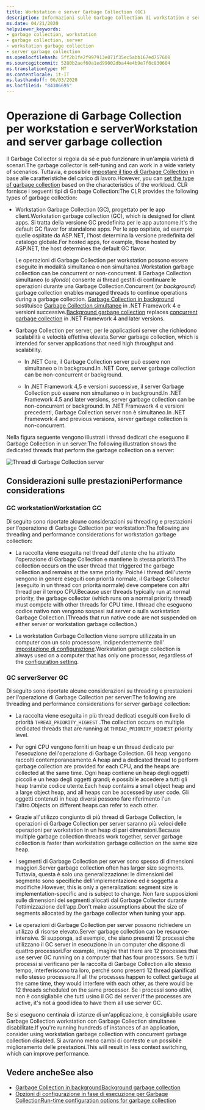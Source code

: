 ```yaml
---
title: Workstation e server Garbage Collection (GC)
description: Informazioni sulle Garbage Collection di workstation e server in .NET.
ms.date: 04/21/2020
helpviewer_keywords:
- garbage collection, workstation
- garbage collection, server
- workstation garbage collection
- server garbage collection
ms.openlocfilehash: 5ff2b1fe2f997913e071f35ec5abb167ed757608
ms.sourcegitcommit: 5280b2aef60a1ed99002dba44e4b9e7f6c830604
ms.translationtype: MT
ms.contentlocale: it-IT
ms.lasthandoff: 06/03/2020
ms.locfileid: "84306695"
---
```

# <a name="workstation-and-server-garbage-collection"></a><span data-ttu-id="44b2f-103">Operazione di Garbage Collection per workstation e server</span><span class="sxs-lookup"><span data-stu-id="44b2f-103">Workstation and server garbage collection</span></span>

<span data-ttu-id="44b2f-104">Il Garbage Collector si regola da sé e può funzionare in un'ampia varietà di scenari.</span><span class="sxs-lookup"><span data-stu-id="44b2f-104">The garbage collector is self-tuning and can work in a wide variety of scenarios.</span></span> <span data-ttu-id="44b2f-105">Tuttavia, è possibile [impostare il tipo di Garbage Collection](../../core/run-time-config/garbage-collector.md#flavors-of-garbage-collection) in base alle caratteristiche del carico di lavoro.</span><span class="sxs-lookup"><span data-stu-id="44b2f-105">However, you can [set the type of garbage collection](../../core/run-time-config/garbage-collector.md#flavors-of-garbage-collection) based on the characteristics of the workload.</span></span> <span data-ttu-id="44b2f-106">CLR fornisce i seguenti tipi di Garbage Collection:</span><span class="sxs-lookup"><span data-stu-id="44b2f-106">The CLR provides the following types of garbage collection:</span></span>

- <span data-ttu-id="44b2f-107">Workstation Garbage Collection (GC), progettato per le app client.</span><span class="sxs-lookup"><span data-stu-id="44b2f-107">Workstation garbage collection (GC), which is designed for client apps.</span></span> <span data-ttu-id="44b2f-108">Si tratta della versione GC predefinita per le app autonome.</span><span class="sxs-lookup"><span data-stu-id="44b2f-108">It's the default GC flavor for standalone apps.</span></span> <span data-ttu-id="44b2f-109">Per le app ospitate, ad esempio quelle ospitate da ASP.NET, l'host determina la versione predefinita del catalogo globale.</span><span class="sxs-lookup"><span data-stu-id="44b2f-109">For hosted apps, for example, those hosted by ASP.NET, the host determines the default GC flavor.</span></span>

  <span data-ttu-id="44b2f-110">Le operazioni di Garbage Collection per workstation possono essere eseguite in modalità simultanea o non simultanea.</span><span class="sxs-lookup"><span data-stu-id="44b2f-110">Workstation garbage collection can be concurrent or non-concurrent.</span></span> <span data-ttu-id="44b2f-111">Il Garbage Collection simultaneo (o *sfondo*) consente ai thread gestiti di continuare le operazioni durante una Garbage Collection.</span><span class="sxs-lookup"><span data-stu-id="44b2f-111">Concurrent (or *background*) garbage collection enables managed threads to continue operations during a garbage collection.</span></span> <span data-ttu-id="44b2f-112">[Garbage Collection in background](background-gc.md) sostituisce [Garbage Collection simultanee](background-gc.md#concurrent-garbage-collection) in .NET Framework 4 e versioni successive.</span><span class="sxs-lookup"><span data-stu-id="44b2f-112">[Background garbage collection](background-gc.md) replaces [concurrent garbage collection](background-gc.md#concurrent-garbage-collection) in .NET Framework 4 and later versions.</span></span>

- <span data-ttu-id="44b2f-113">Garbage Collection per server, per le applicazioni server che richiedono scalabilità e velocità effettiva elevata.</span><span class="sxs-lookup"><span data-stu-id="44b2f-113">Server garbage collection, which is intended for server applications that need high throughput and scalability.</span></span>

  - <span data-ttu-id="44b2f-114">In .NET Core, il Garbage Collection server può essere non simultaneo o in background.</span><span class="sxs-lookup"><span data-stu-id="44b2f-114">In .NET Core, server garbage collection can be non-concurrent or background.</span></span>

  - <span data-ttu-id="44b2f-115">In .NET Framework 4,5 e versioni successive, il server Garbage Collection può essere non simultaneo o in background.</span><span class="sxs-lookup"><span data-stu-id="44b2f-115">In .NET Framework 4.5 and later versions, server garbage collection can be non-concurrent or background.</span></span> <span data-ttu-id="44b2f-116">In .NET Framework 4 e versioni precedenti, Garbage Collection server non è simultaneo.</span><span class="sxs-lookup"><span data-stu-id="44b2f-116">In .NET Framework 4 and previous versions, server garbage collection is non-concurrent.</span></span>

<span data-ttu-id="44b2f-117">Nella figura seguente vengono illustrati i thread dedicati che eseguono il Garbage Collection in un server:</span><span class="sxs-lookup"><span data-stu-id="44b2f-117">The following illustration shows the dedicated threads that perform the garbage collection on a server:</span></span>

![Thread di Garbage Collection server](media/gc-server.png)

## <a name="performance-considerations"></a><span data-ttu-id="44b2f-119">Considerazioni sulle prestazioni</span><span class="sxs-lookup"><span data-stu-id="44b2f-119">Performance considerations</span></span>

### <a name="workstation-gc"></a><span data-ttu-id="44b2f-120">GC workstation</span><span class="sxs-lookup"><span data-stu-id="44b2f-120">Workstation GC</span></span>

<span data-ttu-id="44b2f-121">Di seguito sono riportate alcune considerazioni su threading e prestazioni per l'operazione di Garbage Collection per workstation:</span><span class="sxs-lookup"><span data-stu-id="44b2f-121">The following are threading and performance considerations for workstation garbage collection:</span></span>

- <span data-ttu-id="44b2f-122">La raccolta viene eseguita nel thread dell'utente che ha attivato l'operazione di Garbage Collection e mantiene la stessa priorità.</span><span class="sxs-lookup"><span data-stu-id="44b2f-122">The collection occurs on the user thread that triggered the garbage collection and remains at the same priority.</span></span> <span data-ttu-id="44b2f-123">Poiché i thread dell'utente vengono in genere eseguiti con priorità normale, il Garbage Collector (eseguito in un thread con priorità normale) deve competere con altri thread per il tempo CPU.</span><span class="sxs-lookup"><span data-stu-id="44b2f-123">Because user threads typically run at normal priority, the garbage collector (which runs on a normal priority thread) must compete with other threads for CPU time.</span></span> <span data-ttu-id="44b2f-124">I thread che eseguono codice nativo non vengono sospesi sul server o sulla workstation Garbage Collection.</span><span class="sxs-lookup"><span data-stu-id="44b2f-124">(Threads that run native code are not suspended on either server or workstation garbage collection.)</span></span>

- <span data-ttu-id="44b2f-125">La workstation Garbage Collection viene sempre utilizzata in un computer con un solo processore, indipendentemente dall' [impostazione di configurazione](../../core/run-time-config/garbage-collector.md#systemgcservercomplus_gcserver).</span><span class="sxs-lookup"><span data-stu-id="44b2f-125">Workstation garbage collection is always used on a computer that has only one processor, regardless of the [configuration setting](../../core/run-time-config/garbage-collector.md#systemgcservercomplus_gcserver).</span></span>

### <a name="server-gc"></a><span data-ttu-id="44b2f-126">GC server</span><span class="sxs-lookup"><span data-stu-id="44b2f-126">Server GC</span></span>

<span data-ttu-id="44b2f-127">Di seguito sono riportate alcune considerazioni su threading e prestazioni per l'operazione di Garbage Collection per server:</span><span class="sxs-lookup"><span data-stu-id="44b2f-127">The following are threading and performance considerations for server garbage collection:</span></span>

- <span data-ttu-id="44b2f-128">La raccolta viene eseguita in più thread dedicati eseguiti con livello di priorità `THREAD_PRIORITY_HIGHEST` .</span><span class="sxs-lookup"><span data-stu-id="44b2f-128">The collection occurs on multiple dedicated threads that are running at `THREAD_PRIORITY_HIGHEST` priority level.</span></span>

- <span data-ttu-id="44b2f-129">Per ogni CPU vengono forniti un heap e un thread dedicato per l'esecuzione dell'operazione di Garbage Collection. Gli heap vengono raccolti contemporaneamente.</span><span class="sxs-lookup"><span data-stu-id="44b2f-129">A heap and a dedicated thread to perform garbage collection are provided for each CPU, and the heaps are collected at the same time.</span></span> <span data-ttu-id="44b2f-130">Ogni heap contiene un heap degli oggetti piccoli e un heap degli oggetti grandi; è possibile accedere a tutti gli heap tramite codice utente.</span><span class="sxs-lookup"><span data-stu-id="44b2f-130">Each heap contains a small object heap and a large object heap, and all heaps can be accessed by user code.</span></span> <span data-ttu-id="44b2f-131">Gli oggetti contenuti in heap diversi possono fare riferimento l'un l'altro.</span><span class="sxs-lookup"><span data-stu-id="44b2f-131">Objects on different heaps can refer to each other.</span></span>

- <span data-ttu-id="44b2f-132">Grazie all'utilizzo congiunto di più thread di Garbage Collection, le operazioni di Garbage Collection per server saranno più veloci delle operazioni per workstation in un heap di pari dimensioni.</span><span class="sxs-lookup"><span data-stu-id="44b2f-132">Because multiple garbage collection threads work together, server garbage collection is faster than workstation garbage collection on the same size heap.</span></span>

- <span data-ttu-id="44b2f-133">I segmenti di Garbage Collection per server sono spesso di dimensioni maggiori.</span><span class="sxs-lookup"><span data-stu-id="44b2f-133">Server garbage collection often has larger size segments.</span></span> <span data-ttu-id="44b2f-134">Tuttavia, questa è solo una generalizzazione: le dimensioni del segmento sono specifiche dell'implementazione ed è soggetta a modifiche.</span><span class="sxs-lookup"><span data-stu-id="44b2f-134">However, this is only a generalization: segment size is implementation-specific and is subject to change.</span></span> <span data-ttu-id="44b2f-135">Non fare supposizioni sulle dimensioni dei segmenti allocati dal Garbage Collector durante l'ottimizzazione dell'app.</span><span class="sxs-lookup"><span data-stu-id="44b2f-135">Don't make assumptions about the size of segments allocated by the garbage collector when tuning your app.</span></span>

- <span data-ttu-id="44b2f-136">Le operazioni di Garbage Collection per server possono richiedere un utilizzo di risorse elevato.</span><span class="sxs-lookup"><span data-stu-id="44b2f-136">Server garbage collection can be resource-intensive.</span></span> <span data-ttu-id="44b2f-137">Si supponga, ad esempio, che siano presenti 12 processi che utilizzano il GC server in esecuzione in un computer che dispone di quattro processori.</span><span class="sxs-lookup"><span data-stu-id="44b2f-137">For example, imagine that there are 12 processes that use server GC running on a computer that has four processors.</span></span> <span data-ttu-id="44b2f-138">Se tutti i processi si verificano per la raccolta di Garbage Collection allo stesso tempo, interferiscono tra loro, perché sono presenti 12 thread pianificati nello stesso processore.</span><span class="sxs-lookup"><span data-stu-id="44b2f-138">If all the processes happen to collect garbage at the same time, they would interfere with each other, as there would be 12 threads scheduled on the same processor.</span></span> <span data-ttu-id="44b2f-139">Se i processi sono attivi, non è consigliabile che tutti usino il GC del server.</span><span class="sxs-lookup"><span data-stu-id="44b2f-139">If the processes are active, it's not a good idea to have them all use server GC.</span></span>

<span data-ttu-id="44b2f-140">Se si eseguono centinaia di istanze di un'applicazione, è consigliabile usare Garbage Collection workstation con Garbage Collection simultanee disabilitate.</span><span class="sxs-lookup"><span data-stu-id="44b2f-140">If you're running hundreds of instances of an application, consider using workstation garbage collection with concurrent garbage collection disabled.</span></span> <span data-ttu-id="44b2f-141">Si avranno meno cambi di contesto e un possibile miglioramento delle prestazioni.</span><span class="sxs-lookup"><span data-stu-id="44b2f-141">This will result in less context switching, which can improve performance.</span></span>

## <a name="see-also"></a><span data-ttu-id="44b2f-142">Vedere anche</span><span class="sxs-lookup"><span data-stu-id="44b2f-142">See also</span></span>

- [<span data-ttu-id="44b2f-143">Garbage Collection in background</span><span class="sxs-lookup"><span data-stu-id="44b2f-143">Background garbage collection</span></span>](background-gc.md)
- [<span data-ttu-id="44b2f-144">Opzioni di configurazione in fase di esecuzione per Garbage Collection</span><span class="sxs-lookup"><span data-stu-id="44b2f-144">Run-time configuration options for garbage collection</span></span>](../../core/run-time-config/garbage-collector.md)

